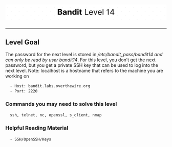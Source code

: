 # ![Bandit Level 14](https://github.com/YunusEmreAlps/Scenarios/blob/master/CTF/ctf-bandit/Bandit%20Assets/Bandit14.png?raw=true)

---

## Level Goal

The password for the next level is stored in */etc/bandit_pass/bandit14 and can only be read by user bandit14*. For this level, you don’t get the next password, but you get a private SSH key that can be used to log into the next level. Note: localhost is a hostname that refers to the machine you are working on

``` {.sh}
  - Host: bandit.labs.overthewire.org
  - Port: 2220
```

### Commands you may need to solve this level

``` {.sh}
  ssh, telnet, nc, openssl, s_client, nmap
```

### Helpful Reading Material

``` {.sh}
  - SSH/OpenSSH/Keys
```
